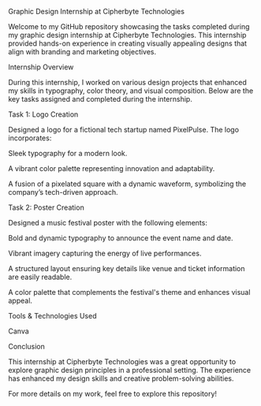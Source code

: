 Graphic Design Internship at Cipherbyte Technologies

Welcome to my GitHub repository showcasing the tasks completed during my graphic design internship at Cipherbyte Technologies. This internship provided hands-on experience in creating visually appealing designs that align with branding and marketing objectives.

Internship Overview

During this internship, I worked on various design projects that enhanced my skills in typography, color theory, and visual composition. Below are the key tasks assigned and completed during the internship.

Task 1: Logo Creation

Designed a logo for a fictional tech startup named PixelPulse. The logo incorporates:

Sleek typography for a modern look.

A vibrant color palette representing innovation and adaptability.

A fusion of a pixelated square with a dynamic waveform, symbolizing the company’s tech-driven approach.

Task 2: Poster Creation

Designed a music festival poster with the following elements:

Bold and dynamic typography to announce the event name and date.

Vibrant imagery capturing the energy of live performances.

A structured layout ensuring key details like venue and ticket information are easily readable.

A color palette that complements the festival's theme and enhances visual appeal.

Tools & Technologies Used

Canva

Conclusion

This internship at Cipherbyte Technologies was a great opportunity to explore graphic design principles in a professional setting. The experience has enhanced my design skills and creative problem-solving abilities.

For more details on my work, feel free to explore this repository!


